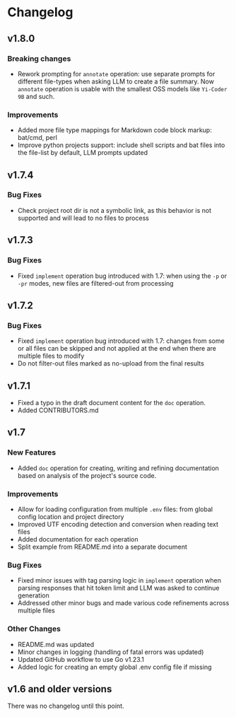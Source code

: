 # Changelog

## v1.8.0

### Breaking changes

- Rework prompting for `annotate` operation: use separate prompts for different file-types when asking LLM to create a file summary. Now `annotate` operation is usable with the smallest OSS models like `Yi-Coder 9B` and such.

### Improvements

- Added more file type mappings for Markdown code block markup: bat/cmd, perl
- Improve python projects support: include shell scripts and bat files into the file-list by default, LLM prompts updated

## v1.7.4

### Bug Fixes

- Check project root dir is not a symbolic link, as this behavior is not supported and will lead to no files to process

## v1.7.3

### Bug Fixes

- Fixed `implement` operation bug introduced with 1.7: when using the `-p` or `-pr` modes, new files are filtered-out from processing

## v1.7.2

### Bug Fixes

- Fixed `implement` operation bug introduced with 1.7: changes from some or all files can be skipped and not applied at the end when there are multiple files to modify
- Do not filter-out files marked as no-upload from the final results

## v1.7.1

- Fixed a typo in the draft document content for the `doc` operation.
- Added CONTRIBUTORS.md

## v1.7

### New Features

- Added `doc` operation for creating, writing and refining documentation based on analysis of the project's source code.

### Improvements

- Allow for loading configuration from multiple `.env` files: from global config location and project directory
- Improved UTF encoding detection and conversion when reading text files
- Added documentation for each operation
- Split example from README.md into a separate document

### Bug Fixes

- Fixed minor issues with tag parsing logic in `implement` operation when parsing responses that hit token limit and LLM was asked to continue generation
- Addressed other minor bugs and made various code refinements across multiple files

### Other Changes

- README.md was updated
- Minor changes in logging (handling of fatal errors was updated)
- Updated GitHub workflow to use Go v1.23.1
- Added logic for creating an empty global .env config file if missing

## v1.6 and older versions

There was no changelog until this point.

